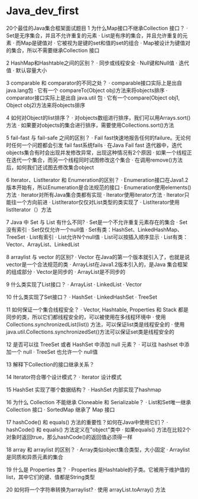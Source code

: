 # Java_dev_first
20个最佳的Java集合框架面试题目
1
为什么Map接口不继承Collection 接口？
· Set是无序集合，并且不允许重复的元素
· List是有序的集合，并且允许重复的元素
· 而Map是键值对
· 它被视为是键的set和值的set的组合
· Map被设计为键值对的集合，所以不需要继承Collection 接口

2
HashMap和Hashtable之间的区别？
· 同步或线程安全
· Null键和Null值
· 迭代值
· 默认容量大小

3
comparable 和 comparator的不同之处？
· comparable接口实际上是出自java.lang包
· 它有一个 compareTo(Object obj)方法来将objects排序
· comparator接口实际上是出自 java.util 包
· 它有一个compare(Object obj1, Object obj2)方法来将objects排序

4
如何对Object的list排序？
· 对objects数组进行排序，我们可以用Arrays.sort()方法
· 如果要对objects的集合进行排序，需要使用Collections.sort()方法

5
fail-fast 与 fail-safe 之间的区别？
· Fail fast快速地报告任何的failure。无论何时任何一个问题都会引发 fail fast系统fails
· 在Java Fail fast 迭代器中，迭代objects集合有时会出现并发修改异常，出现这种情况有2个原因
· 如果一个线程正在迭代一个集合，而另一个线程同时试图修改这个集合
· 在调用remove()方法后，如何我们还试图去修改集合object

6
Iterator、ListIterator 和 Enumeration的区别？
· Enumeration接口在Java1.2版本开始有，所以Enumeration是合法规范的接口
· Enumeration使用elements()方法
· Iterator对所有Java集合类都有实现
· Iterator使用iterator方法
· Iterator只能往一个方向前进
· ListIterator仅仅对List类型的类实现了
· ListIterator使用listIterator（）方法

7
Java 中 Set 与 List 有什么不同?
· Set是一个不允许重复元素存在的集合
· Set没有索引
· Set仅仅允许一个null值
· Set有类：HashSet、LinkedHashMap、TreeSet
· List有索引
· List允许N个null值
· List可以按插入顺序显示
· List有类：Vector、ArrayList、LinkedList

8
arraylist 与 vector 的区别?
· Vector 在Java的第一个版本就引入了，也就是说vector是一个合法规范的类
· ArrayList在Java1.2版本引入的，是Java 集合框架的组成部分
· Vector是同步的
· ArrayList是不同步的

9
什么类实现了List接口？
· ArrayList
· LinkedList
· Vector

10
什么类实现了Set接口？
· HashSet
· LinkedHashSet
· TreeSet

11
如何保证一个集合线程安全？
· Vector, Hashtable, Properties 和 Stack 都是同步的类，所以它们都线程安全的，可以被使用在多线程环境中
· 使用Collections.synchronizedList(list)) 方法，可以保证list类是线程安全的
· 使用java.util.Collections.synchronizedSet()方法可以保证set类是线程安全的

12
是否可以往 TreeSet 或者 HashSet 中添加 null 元素？
· 可以往 hashset 中添加一个 null
· TreeSet 也允许一个 null值

13
解释下Collection的接口继承关系？

14
Iterator符合哪个设计模式？
· Iterator 设计模式

15
HashSet 实现了哪个数据结构？
· HashSet 内部实现了hashmap

16
为什么 Collection 不能继承 Cloneable 和 Serializable？
· List和Set唯一继承 Collection 接口
· SortedMap 继承了 Map 接口

17
hashCode() 和 equals() 方法的重要性？如何在Java中使用它们？
· hashCode() 和 equals() 方法定义在"object"类中
· 如果equals() 方法在比较2个对象时返回true，那么hashCode()的返回值必须得一样

18
array 和 arraylist 的区别？
· Array类似object集合类型，大小固定
· Arraylist是同质和异质元素的集合

19
什么是 Properties 类？
· Properties 是Hashtable的子类。它被用于维护值的list，其中它们的键、值都是String类型

20
如何将一个字符串转换为arraylist?
· 使用 arrayList.toArray() 方法
